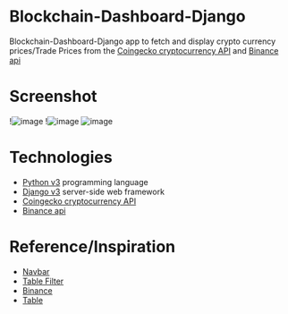 # Blockchain-Dashboard-Django
Blockchain-Dashboard-Django app to fetch and display crypto currency prices/Trade Prices from the [Coingecko cryptocurrency API](https://www.coingecko.com/en/api) 
and [Binance api](https://www.binance.com/en/binance-api)

# Screenshot
!![image](https://user-images.githubusercontent.com/62341185/189836203-f06cb4fb-d035-4156-9f4d-54e9edb5257b.png)
!![image](https://user-images.githubusercontent.com/62341185/189836308-21ba99a3-9aa3-426a-bde8-e0b382c28858.png)
![image](https://user-images.githubusercontent.com/62341185/189836426-57b62a48-d64d-46f1-a5a6-3a6e92e5df75.png)


# Technologies
* [Python v3](https://www.python.org/) programming language
* [Django v3](https://www.djangoproject.com/) server-side web framework
* [Coingecko cryptocurrency API](https://www.coingecko.com/en/api)
* [Binance api](https://www.binance.com/en/binance-api)

# Reference/Inspiration
* [Navbar](https://codepen.io/hiitssid/pen/yLKjRML)
* [Table Filter](https://codepen.io/chriscoyier/pen/kKozBP)
* [Binance](https://www.geeksforgeeks.org/get-real-time-crypto-price-using-python-and-binance-api/)
* [Table](https://www.w3schools.com/css/tryit.asp?filename=trycss_table_hover)
